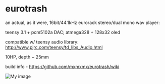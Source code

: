 eurotrash
=========

an actual, as it were, 16bit/44.1kHz eurorack stereo/dual mono wav player:

teensy 3.1 + pcm5102a DAC; atmega328 + 128x32 oled

compatible w/ teensy audio library: http://www.pjrc.com/teensy/td_libs_Audio.html

10HP, depth ~ 25mm

build info - https://github.com/mxmxmx/eurotrash/wiki

![My image](https://farm8.staticflickr.com/7556/15847752621_464320a658_b.jpg)

